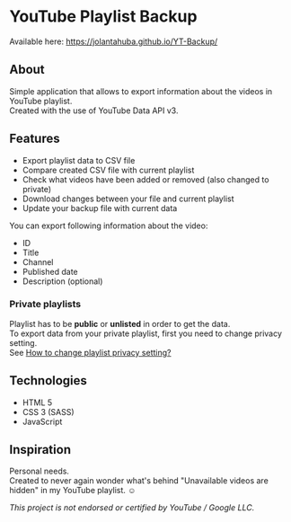 # YouTube Playlist Backup

Available here:
https://jolantahuba.github.io/YT-Backup/

## About
Simple application that allows to export information about the videos in YouTube playlist.  
Created with the use of YouTube Data API v3.

## Features
- Export playlist data to CSV file
- Compare created CSV file with current playlist
- Check what videos have been added or removed (also changed to private)
- Download changes between your file and current playlist
- Update your backup file with current data

You can export following information about the video:
- ID
- Title
- Channel
- Published date
- Description (optional)

### Private playlists

Playlist has to be **public** or **unlisted** in order to get the data.  
To export data from your private playlist, first you need to change privacy setting.  
See [How to change playlist privacy setting?](https://support.google.com/youtube/answer/3127309?hl=en)

## Technologies
- HTML 5
- CSS 3 (SASS)
- JavaScript

## Inspiration
Personal needs.  
Created to never again wonder what's behind "Unavailable videos are hidden" in my YouTube playlist. :relaxed:

*This project is not endorsed or certified by YouTube / Google LLC.*
